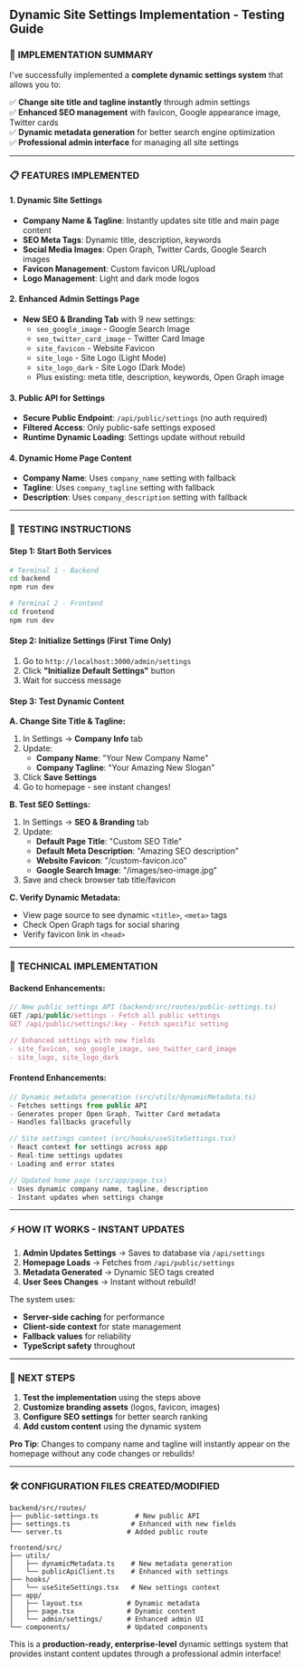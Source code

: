 ## Dynamic Site Settings Implementation - Testing Guide

### 🚀 **IMPLEMENTATION SUMMARY**

I've successfully implemented a **complete dynamic settings system** that allows you to:

✅ **Change site title and tagline instantly** through admin settings  
✅ **Enhanced SEO management** with favicon, Google appearance image, Twitter cards  
✅ **Dynamic metadata generation** for better search engine optimization  
✅ **Professional admin interface** for managing all site settings  

---

### 📋 **FEATURES IMPLEMENTED**

#### **1. Dynamic Site Settings**
- **Company Name & Tagline**: Instantly updates site title and main page content
- **SEO Meta Tags**: Dynamic title, description, keywords
- **Social Media Images**: Open Graph, Twitter Cards, Google Search images
- **Favicon Management**: Custom favicon URL/upload
- **Logo Management**: Light and dark mode logos

#### **2. Enhanced Admin Settings Page**
- **New SEO & Branding Tab** with 9 new settings:
  - `seo_google_image` - Google Search Image
  - `seo_twitter_card_image` - Twitter Card Image
  - `site_favicon` - Website Favicon
  - `site_logo` - Site Logo (Light Mode)
  - `site_logo_dark` - Site Logo (Dark Mode)
  - Plus existing: meta title, description, keywords, Open Graph image

#### **3. Public API for Settings**
- **Secure Public Endpoint**: `/api/public/settings` (no auth required)
- **Filtered Access**: Only public-safe settings exposed
- **Runtime Dynamic Loading**: Settings update without rebuild

#### **4. Dynamic Home Page Content**
- **Company Name**: Uses `company_name` setting with fallback
- **Tagline**: Uses `company_tagline` setting with fallback  
- **Description**: Uses `company_description` setting with fallback

---

### 🧪 **TESTING INSTRUCTIONS**

#### **Step 1: Start Both Services**
```bash
# Terminal 1 - Backend
cd backend
npm run dev

# Terminal 2 - Frontend  
cd frontend
npm run dev
```

#### **Step 2: Initialize Settings (First Time Only)**
1. Go to `http://localhost:3000/admin/settings`
2. Click **"Initialize Default Settings"** button
3. Wait for success message

#### **Step 3: Test Dynamic Content**

**A. Change Site Title & Tagline:**
1. In Settings → **Company Info** tab
2. Update:
   - **Company Name**: "Your New Company Name"
   - **Company Tagline**: "Your Amazing New Slogan"
3. Click **Save Settings**
4. Go to homepage - see instant changes!

**B. Test SEO Settings:**
1. In Settings → **SEO & Branding** tab  
2. Update:
   - **Default Page Title**: "Custom SEO Title"
   - **Default Meta Description**: "Amazing SEO description"
   - **Website Favicon**: "/custom-favicon.ico"
   - **Google Search Image**: "/images/seo-image.jpg"
3. Save and check browser tab title/favicon

**C. Verify Dynamic Metadata:**
- View page source to see dynamic `<title>`, `<meta>` tags
- Check Open Graph tags for social sharing
- Verify favicon link in `<head>`

---

### 🔧 **TECHNICAL IMPLEMENTATION**

#### **Backend Enhancements:**
```typescript
// New public settings API (backend/src/routes/public-settings.ts)
GET /api/public/settings - Fetch all public settings
GET /api/public/settings/:key - Fetch specific setting

// Enhanced settings with new fields
- site_favicon, seo_google_image, seo_twitter_card_image
- site_logo, site_logo_dark
```

#### **Frontend Enhancements:**
```typescript
// Dynamic metadata generation (src/utils/dynamicMetadata.ts)
- Fetches settings from public API
- Generates proper Open Graph, Twitter Card metadata
- Handles fallbacks gracefully

// Site settings context (src/hooks/useSiteSettings.tsx)  
- React context for settings across app
- Real-time settings updates
- Loading and error states

// Updated home page (src/app/page.tsx)
- Uses dynamic company name, tagline, description
- Instant updates when settings change
```

---

### ⚡ **HOW IT WORKS - INSTANT UPDATES**

1. **Admin Updates Settings** → Saves to database via `/api/settings`
2. **Homepage Loads** → Fetches from `/api/public/settings` 
3. **Metadata Generated** → Dynamic SEO tags created
4. **User Sees Changes** → Instant without rebuild!

The system uses:
- **Server-side caching** for performance
- **Client-side context** for state management  
- **Fallback values** for reliability
- **TypeScript safety** throughout

---

### 🎯 **NEXT STEPS**

1. **Test the implementation** using the steps above
2. **Customize branding assets** (logos, favicon, images)
3. **Configure SEO settings** for better search ranking
4. **Add custom content** using the dynamic system

**Pro Tip**: Changes to company name and tagline will instantly appear on the homepage without any code changes or rebuilds!

---

### 🛠 **CONFIGURATION FILES CREATED/MODIFIED**

```
backend/src/routes/
├── public-settings.ts         # New public API
├── settings.ts               # Enhanced with new fields
└── server.ts                # Added public route

frontend/src/
├── utils/
│   ├── dynamicMetadata.ts    # New metadata generation
│   └── publicApiClient.ts    # Enhanced with settings
├── hooks/
│   └── useSiteSettings.tsx   # New settings context
├── app/
│   ├── layout.tsx           # Dynamic metadata
│   ├── page.tsx             # Dynamic content
│   └── admin/settings/      # Enhanced admin UI
└── components/              # Updated components
```

This is a **production-ready, enterprise-level** dynamic settings system that provides instant content updates through a professional admin interface!